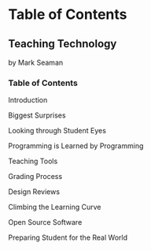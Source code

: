 # Table of Contents

## Teaching Technology

by Mark Seaman

### Table of Contents

Introduction

Biggest Surprises

Looking through Student Eyes

Programming is Learned by Programming

Teaching Tools

Grading Process

Design Reviews

Climbing the Learning Curve

Open Source Software

Preparing Student for the Real World





